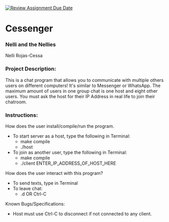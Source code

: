 [![Review Assignment Due Date](https://classroom.github.com/assets/deadline-readme-button-24ddc0f5d75046c5622901739e7c5dd533143b0c8e959d652212380cedb1ea36.svg)](https://classroom.github.com/a/SQs7pKlr)
# Cessenger

### Nelli and the Nellies

Nelli Rojas-Cessa
       
### Project Description:

This is a chat program that allows you to communicate with multiple others users on different computers! It's similar to Messenger or WhatsApp. The maximum amount of users in one group chat is one host and eight other users. You must ask the host for their IP Address in real life to join their chatroom.
  
### Instructions:
How does the user install/compile/run the program.
- To start server as a host, type the following in Terminal:
  - make compile
  - ./host
- To join as another user, type the following in Terminal:
  - make compile
  - ./client ENTER_IP_ADDRESS_OF_HOST_HERE
  
How does the user interact with this program?
- To send texts, type in Terminal
- To leave chat:
  - .d OR Ctrl-C
  
Known Bugs/Specifications:
- Host must use Ctrl-C to disconnect if not connected to any client.

